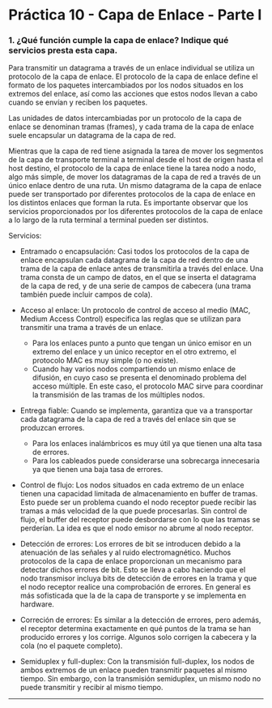 # Práctica 10 - Capa de Enlace - Parte I

### 1. ¿Qué función cumple la capa de enlace? Indique qué servicios presta esta capa.

Para transmitir un datagrama a través de un enlace individual se utiliza un protocolo de la capa de enlace. El protocolo de la capa de enlace define el formato de los paquetes intercambiados por los nodos situados en los extremos del enlace, así como las acciones que estos nodos llevan a cabo cuando se envían y reciben los paquetes.

Las unidades de datos intercambiadas por un protocolo de la capa de enlace se denominan tramas (frames), y cada trama de la capa de enlace suele encapsular un datagrama de la capa de red.

Mientras que la capa de red tiene asignada la tarea de mover los segmentos de la capa de transporte terminal a terminal desde el host de origen hasta el host destino, el protocolo de la capa de enlace tiene la tarea nodo a nodo, algo más simple, de mover los datagramas de la capa de red a través de un único enlace dentro de una ruta. Un mismo datagrama de la capa de enlace puede ser transportado por diferentes protocolos de la capa de enlace en los distintos enlaces que forman la ruta. Es importante observar que los servicios proporcionados por los diferentes protocolos de la capa de enlace a lo largo de la ruta terminal a terminal pueden ser distintos.

Servicios:

* Entramado o encapsulación: Casi todos los protocolos de la capa de enlace encapsulan cada datagrama de la capa de red dentro de una trama de la capa de enlace antes de transmitirla a través del enlace. Una trama consta de un campo de datos, en el que se inserta el datagrama de la capa de red, y de una serie de campos de cabecera (una trama también puede incluir campos de cola).

* Acceso al enlace: Un protocolo de control de acceso al medio (MAC, Medium Access Control) especifica las reglas que se utilizan para transmitir una trama a través de un enlace.
  * Para los enlaces punto a punto que tengan un único emisor en un extremo del enlace y un único receptor en el otro extremo, el protocolo MAC es muy simple (o no existe).
  * Cuando hay varios nodos compartiendo un mismo enlace de difusión, en cuyo caso se presenta el denominado problema del acceso múltiple. En este caso, el protocolo MAC sirve para coordinar la transmisión de las tramas de los múltiples nodos.

* Entrega fiable: Cuando se implementa, garantiza que va a transportar cada datagrama de la capa de red a través del enlace sin que se produzcan errores.
  * Para los enlaces inalámbricos es muy útil ya que tienen una alta tasa de errores.
  * Para los cableados puede considerarse una sobrecarga innecesaria ya que tienen una baja tasa de errores.

* Control de flujo: Los nodos situados en cada extremo de un enlace tienen una capacidad limitada de almacenamiento en buffer de tramas. Esto puede ser un problema cuando el nodo receptor puede recibir las tramas a más velocidad de la que puede procesarlas. Sin control de flujo, el buffer del receptor puede desbordarse con lo que las tramas se perderían. La idea es que el nodo emisor no abrume al nodo receptor.

* Detección de errores: Los errores de bit se introducen debido a la atenuación de las señales y al ruido electromagnético. Muchos protocolos de la capa de enlace proporcionan un mecanismo para detectar dichos errores de bit. Esto se lleva a cabo haciendo que el nodo transmisor incluya bits de detección de errores en la trama y que el nodo receptor realice una comprobación de errores. En general es más sofisticada que la de la capa de transporte y se implementa en hardware.

* Correción de errores: Es similar a la detección de errores, pero además, el receptor determina exactamente en qué puntos de la trama se han producido errores y los corrige. Algunos solo corrigen la cabecera y la cola (no el paquete completo).

* Semiduplex y full-duplex: Con la transmisión full-duplex, los nodos de ambos extremos de un enlace pueden transmitir paquetes al mismo tiempo. Sin embargo, con la transmisión semiduplex, un mismo nodo no puede transmitir y recibir al mismo tiempo.

---

